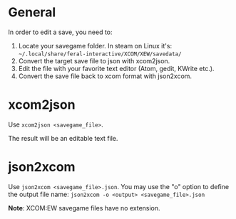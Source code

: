 # General
In order to edit a save, you need to:
1. Locate your savegame folder. In steam on Linux it's: `~/.local/share/feral-interactive/XCOM/XEW/savedata/`
2. Convert the target save file to json with xcom2json.
3. Edit the file with your favorite text editor (Atom, gedit, KWrite etc.).
4. Convert the save file back to xcom format with json2xcom.

# xcom2json
Use `xcom2json <savegame_file>`.

The result will be an editable text file.

# json2xcom
Use `json2xcom <savegame_file>.json`.
You may use the "o" option to define the output file name: `json2xcom -o <output> <savegame_file>.json`

**Note**: XCOM:EW savegame files have no extension.



